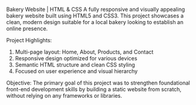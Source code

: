 Bakery Website | HTML & CSS
A fully responsive and visually appealing bakery website built using HTML5 and CSS3. This project showcases a clean, modern design suitable for a local bakery looking to establish an online presence.

Project Highlights:
1. Multi-page layout: Home, About, Products, and Contact
2. Responsive design optimized for various devices
3. Semantic HTML structure and clean CSS styling
4. Focused on user experience and visual hierarchy

Objective:
The primary goal of this project was to strengthen foundational front-end development skills by building a static website from scratch, without relying on any frameworks or libraries.

